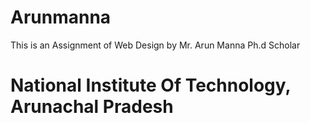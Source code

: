 ﻿# Arunmanna
This is an Assignment of Web Design by Mr. Arun Manna Ph.d Scholar

# National Institute Of Technology, Arunachal Pradesh